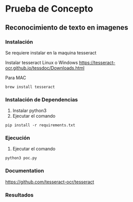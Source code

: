 # Prueba de Concepto
## Reconocimiento de texto en imagenes

### Instalación
Se requiere instalar en la maquina tesseract

Instalar tesseract Linux o Windows
https://tesseract-ocr.github.io/tessdoc/Downloads.html

Para MAC
```
brew install tesseract
```

### Instalación de Dependencias
1. Instalar python3
2. Ejecutar el comando 
``` 
pip install -r requirements.txt
```

### Ejecución
1. Ejecutar el comando 
```
python3 poc.py
```

### Documentation
https://github.com/tesseract-ocr/tesseract

### Resultados
